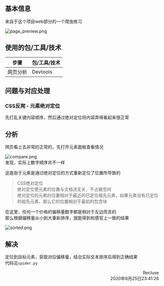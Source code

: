
## 基本信息
来自于这个项目web部分的一个爬虫练习  
<!-- ![](info_res/page_preview.png)   -->
![page_preview.png](https://i.loli.net/2020/08/25/qgnaEftRdoJ8zDT.png)  


## 使用的包/工具/技术
|步骤|包/工具/技术|
|--|--|
|网页分析|Devtools|


## 问题与对应处理  
### CSS反爬 - 元素绝对定位  
先打乱关键内容顺序，然后通过绝对定位将内容弄得看起来很正常  

## 分析  
网页看上去非常的正常的，先打开元素面板查看情况  
<!-- ![](info_res/compare.png) -->
![compare.png](https://i.loli.net/2020/08/25/Uv8kjqWb4oSZs6c.png)  
发现，实际上数字顺序并不一样  

这是由于元素是通过绝对定位的方式重新定位了位置所导致的  

>CSS绝对定位  
绝对定位使元素的位置与文档流无关，不占据空间  
绝对定位的元素的位置相对于最近的已定位祖先元素，如果元素没有已定位的祖先元素，那么它的位置相对于最初的包含块  

在这里，任何一个价格的偏移量数字都是相对于左边而言的  
那么根据偏移量从小到大重新排序，就能得到和感官上一致的结果  
<!-- ![](info_res/sorted.png) -->
![sorted.png](https://i.loli.net/2020/08/25/W27SaJeCGgl6XER.png)  


## 解决  
定位到目标元素，获取对应偏移量，结合实际文本排序后得到正确结果  
代码见`spider.py`

<p style="text-align:right">Recluse<br>2020年8月25日23:41:26</p>